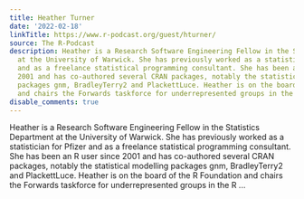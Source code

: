 ```yaml
---
title: Heather Turner
date: '2022-02-18'
linkTitle: https://www.r-podcast.org/guest/hturner/
source: The R-Podcast
description: Heather is a Research Software Engineering Fellow in the Statistics Department
  at the University of Warwick. She has previously worked as a statistician for Pfizer
  and as a freelance statistical programming consultant. She has been an R user since
  2001 and has co-authored several CRAN packages, notably the statistical modelling
  packages gnm, BradleyTerry2 and PlackettLuce. Heather is on the board of the R Foundation
  and chairs the Forwards taskforce for underrepresented groups in the R ...
disable_comments: true
---
```

Heather is a Research Software Engineering Fellow in the Statistics Department at the University of Warwick. She has previously worked as a statistician for Pfizer and as a freelance statistical programming consultant. She has been an R user since 2001 and has co-authored several CRAN packages, notably the statistical modelling packages gnm, BradleyTerry2 and PlackettLuce. Heather is on the board of the R Foundation and chairs the Forwards taskforce for underrepresented groups in the R ...
